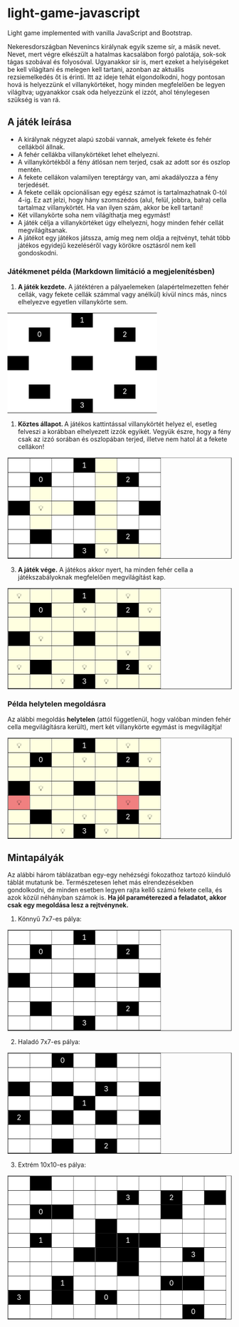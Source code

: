 # light-game-javascript
Light game implemented with vanilla JavaScript and Bootstrap.


<p>Nekeresdországban Nevenincs királynak egyik szeme sír, a másik nevet. Nevet, mert végre elkészült a hatalmas kacsalábon forgó palotája, sok-sok tágas szobával és folyosóval. Ugyanakkor sír is, mert ezeket a helyiségeket be kell világítani és melegen kell tartani, azonban az aktuális rezsiemelkedés őt is érinti. Itt az ideje tehát elgondolkodni, hogy pontosan hová is helyezzünk el villanykörtéket, hogy minden megfelelően be legyen világítva; ugyanakkor csak oda helyezzünk el izzót, ahol ténylegesen szükség is van rá.</p>

<h2>A játék leírása</h2>
<ul>
<li>A királynak négyzet alapú szobái vannak, amelyek fekete és fehér cellákból állnak.</li>
<li>A fehér cellákba villanykörtéket lehet elhelyezni.</li>
<li>A villanykörtékből a fény átlósan nem terjed, csak az adott sor és oszlop mentén.</li>
<li>A fekete cellákon valamilyen tereptárgy van, ami akadályozza a fény terjedését.</li>
<li>A fekete cellák opcionálisan egy egész számot is tartalmazhatnak 0-tól 4-ig. Ez azt jelzi, hogy hány szomszédos (alul, felül, jobbra, balra) cella tartalmaz villanykörtét. Ha van ilyen szám, akkor be kell tartani!</li>
<li>Két villanykörte soha nem világíthatja meg egymást!</li>
<li>A játék célja a villanykörtéket úgy elhelyezni, hogy minden fehér cellát megvilágítsanak.</li>
<li>A játékot egy játékos játssza, amíg meg nem oldja a rejtvényt, tehát több játékos egyidejű kezeléséről vagy körökre osztásról nem kell gondoskodni.</li>
</ul>
<h3>Játékmenet példa (Markdown limitáció a megjelenítésben)</h3>
<ol>
<li>
<strong>A játék kezdete.</strong> A játéktéren a pályaelemeken (alapértelmezetten fehér cellák, vagy fekete cellák számmal vagy anélkül) kívül nincs más, nincs elhelyezve egyetlen villanykörte sem.</li>
</ol>
<table>
<tbody>
<tr style="height: 2em;">
<td style="background-color: white; width: 2em;"></td>
<td style="background-color: white; width: 2em;"></td>
<td style="background-color: white; width: 2em;"></td>
<td style="text-align: center; color: white; background-color: black; width: 2em;">1</td>
<td style="background-color: white; width: 2em;"></td>
<td style="background-color: white; width: 2em;"></td>
<td style="background-color: white; width: 2em;"></td>
</tr>
<tr style="height: 2em;">
<td style="background-color: white; width: 2em;"></td>
<td style="text-align: center; color: white; background-color: black; width: 2em;">0</td>
<td style="background-color: white; width: 2em;"></td>
<td style="background-color: white; width: 2em;"></td>
<td style="background-color: white; width: 2em;"></td>
<td style="text-align: center; color: white; background-color: black; width: 2em;">2</td>
<td style="background-color: white; width: 2em;"></td>
</tr>
<tr style="height: 2em;">
<td style="background-color: white; width: 2em;"></td>
<td style="background-color: white; width: 2em;"></td>
<td style="background-color: white; width: 2em;"></td>
<td style="background-color: white; width: 2em;"></td>
<td style="background-color: white; width: 2em;"></td>
<td style="background-color: white; width: 2em;"></td>
<td style="background-color: white; width: 2em;"></td>
</tr>
<tr style="height: 2em;">
<td style="background-color: black; width: 2em;"></td>
<td style="background-color: white; width: 2em;"></td>
<td style="background-color: white; width: 2em;"></td>
<td style="background-color: black; width: 2em;"></td>
<td style="background-color: white; width: 2em;"></td>
<td style="background-color: white; width: 2em;"></td>
<td style="background-color: black; width: 2em;"></td>
</tr>
<tr style="height: 2em;">
<td style="background-color: white; width: 2em;"></td>
<td style="background-color: white; width: 2em;"></td>
<td style="background-color: white; width: 2em;"></td>
<td style="background-color: white; width: 2em;"></td>
<td style="background-color: white; width: 2em;"></td>
<td style="background-color: white; width: 2em;"></td>
<td style="background-color: white; width: 2em;"></td>
</tr>
<tr style="height: 2em;">
<td style="background-color: white; width: 2em;"></td>
<td style="background-color: black; width: 2em;"></td>
<td style="background-color: white; width: 2em;"></td>
<td style="background-color: white; width: 2em;"></td>
<td style="background-color: white; width: 2em;"></td>
<td style="text-align: center; color: white; background-color: black; width: 2em;">2</td>
<td style="background-color: white; width: 2em;"></td>
</tr>
<tr style="height: 2em;">
<td style="background-color: white; width: 2em;"></td>
<td style="background-color: white; width: 2em;"></td>
<td style="background-color: white; width: 2em;"></td>
<td style="text-align: center; color: white; background-color: black; width: 2em;">3</td>
<td style="background-color: white; width: 2em;"></td>
<td style="background-color: white; width: 2em;"></td>
<td style="background-color: white; width: 2em;"></td>
</tr>
</tbody>
</table>
<ol>
<li>
<strong>Köztes állapot. </strong>A játékos kattintással villanykörtét helyez el, esetleg felveszi a korábban elhelyezett izzók egyikét. Vegyük észre, hogy a fény csak az izzó sorában és oszlopában terjed, illetve nem hatol át a fekete cellákon!</li>
</ol>
<table style="border-collapse: collapse; margin-left: auto; margin-right: auto;" border="1">
<tbody>
<tr style="height: 2em;">
<td style="background-color: white; width: 2em;"></td>
<td style="background-color: white; width: 2em;"></td>
<td style="background-color: white; width: 2em;"></td>
<td style="text-align: center; color: white; background-color: black; width: 2em;">1</td>
<td style="background-color: lightyellow; width: 2em;"></td>
<td style="background-color: white; width: 2em;"></td>
<td style="background-color: white; width: 2em;"></td>
</tr>
<tr style="height: 2em;">
<td style="background-color: white; width: 2em;"></td>
<td style="text-align: center; color: white; background-color: black; width: 2em;">0</td>
<td style="background-color: white; width: 2em;"></td>
<td style="background-color: white; width: 2em;"></td>
<td style="background-color: lightyellow; width: 2em;"></td>
<td style="text-align: center; color: white; background-color: black; width: 2em;">2</td>
<td style="background-color: white; width: 2em;"></td>
</tr>
<tr style="height: 2em;">
<td style="background-color: white; width: 2em;"></td>
<td style="background-color: lightyellow; width: 2em;"></td>
<td style="background-color: white; width: 2em;"></td>
<td style="background-color: white; width: 2em;"></td>
<td style="background-color: lightyellow; width: 2em;"></td>
<td style="background-color: white; width: 2em;"></td>
<td style="background-color: white; width: 2em;"></td>
</tr>
<tr style="height: 2em;">
<td style="background-color: black; width: 2em;"></td>
<td style="text-align: center; background-color: lightyellow; width: 2em;">💡</td>
<td style="background-color: lightyellow; width: 2em;"></td>
<td style="background-color: black; width: 2em;"></td>
<td style="background-color: lightyellow; width: 2em;"></td>
<td style="background-color: white; width: 2em;"></td>
<td style="background-color: black; width: 2em;"></td>
</tr>
<tr style="height: 2em;">
<td style="background-color: white; width: 2em;"></td>
<td style="background-color: lightyellow; width: 2em;"></td>
<td style="background-color: white; width: 2em;"></td>
<td style="background-color: white; width: 2em;"></td>
<td style="background-color: lightyellow; width: 2em;"></td>
<td style="background-color: white; width: 2em;"></td>
<td style="background-color: white; width: 2em;"></td>
</tr>
<tr style="height: 2em;">
<td style="background-color: white; width: 2em;"></td>
<td style="background-color: black; width: 2em;"></td>
<td style="background-color: white; width: 2em;"></td>
<td style="background-color: white; width: 2em;"></td>
<td style="background-color: lightyellow; width: 2em;"></td>
<td style="text-align: center; color: white; background-color: black; width: 2em;">2</td>
<td style="background-color: white; width: 2em;"></td>
</tr>
<tr style="height: 2em;">
<td style="background-color: white; width: 2em;"></td>
<td style="background-color: white; width: 2em;"></td>
<td style="background-color: white; width: 2em;"></td>
<td style="text-align: center; color: white; background-color: black; width: 2em;">3</td>
<td style="text-align: center; background-color: lightyellow; width: 2em;">💡</td>
<td style="background-color: lightyellow; width: 2em;"></td>
<td style="background-color: lightyellow; width: 2em;"></td>
</tr>
</tbody>
</table>
<ol start="3">
<li>
<strong>A játék vége.</strong> A játékos akkor nyert, ha minden fehér cella a játékszabályoknak megfelelően megvilágítást kap.</li>
</ol>
<table style="border-collapse: collapse; margin-left: auto; margin-right: auto;" border="1">
<tbody>
<tr style="height: 2em;">
<td style="text-align: center; background-color: lightyellow; width: 2em;">💡</td>
<td style="background-color: lightyellow; width: 2em;"></td>
<td style="background-color: lightyellow; width: 2em;"></td>
<td style="text-align: center; color: white; background-color: black; width: 2em;">1</td>
<td style="background-color: lightyellow; width: 2em;"></td>
<td style="text-align: center; background-color: lightyellow; width: 2em;">💡</td>
<td style="background-color: lightyellow; width: 2em;"></td>
</tr>
<tr style="height: 2em;">
<td style="background-color: lightyellow; width: 2em;"></td>
<td style="text-align: center; color: white; background-color: black; width: 2em;">0</td>
<td style="background-color: lightyellow; width: 2em;"></td>
<td style="text-align: center; background-color: lightyellow; width: 2em;">💡</td>
<td style="background-color: lightyellow; width: 2em;"></td>
<td style="text-align: center; color: white; background-color: black; width: 2em;">2</td>
<td style="text-align: center; background-color: lightyellow; width: 2em;">💡</td>
</tr>
<tr style="height: 2em;">
<td style="background-color: lightyellow; width: 2em;"></td>
<td style="background-color: lightyellow; width: 2em;"></td>
<td style="background-color: lightyellow; width: 2em;"></td>
<td style="background-color: lightyellow; width: 2em;"></td>
<td style="background-color: lightyellow; width: 2em;"></td>
<td style="background-color: lightyellow; width: 2em;"></td>
<td style="background-color: lightyellow; width: 2em;"></td>
</tr>
<tr style="height: 2em;">
<td style="background-color: black; width: 2em;"></td>
<td style="text-align: center; background-color: lightyellow; width: 2em;">💡</td>
<td style="background-color: lightyellow; width: 2em;"></td>
<td style="background-color: black; width: 2em;"></td>
<td style="background-color: lightyellow; width: 2em;"></td>
<td style="background-color: lightyellow; width: 2em;"></td>
<td style="background-color: black; width: 2em;"></td>
</tr>
<tr style="height: 2em;">
<td style="background-color: lightyellow; width: 2em;"></td>
<td style="background-color: lightyellow; width: 2em;"></td>
<td style="background-color: lightyellow; width: 2em;"></td>
<td style="background-color: lightyellow; width: 2em;"></td>
<td style="background-color: lightyellow; width: 2em;"></td>
<td style="text-align: center; background-color: lightyellow; width: 2em;">💡</td>
<td style="background-color: lightyellow; width: 2em;"></td>
</tr>
<tr style="height: 2em;">
<td style="text-align: center; background-color: lightyellow; width: 2em;">💡</td>
<td style="background-color: black; width: 2em;"></td>
<td style="background-color: lightyellow; width: 2em;"></td>
<td style="text-align: center; background-color: lightyellow; width: 2em;">💡</td>
<td style="background-color: lightyellow; width: 2em;"></td>
<td style="text-align: center; color: white; background-color: black; width: 2em;">2</td>
<td style="text-align: center; background-color: lightyellow; width: 2em;">💡</td>
</tr>
<tr style="height: 2em;">
<td style="background-color: lightyellow; width: 2em;"></td>
<td style="background-color: lightyellow; width: 2em;"></td>
<td style="background-color: lightyellow; width: 2em; text-align: center;">💡</td>
<td style="text-align: center; color: white; background-color: black; width: 2em;">3</td>
<td style="text-align: center; background-color: lightyellow; width: 2em;">💡</td>
<td style="background-color: lightyellow; width: 2em;"></td>
<td style="background-color: lightyellow; width: 2em;"></td>
</tr>
</tbody>
</table>

<h3 id="p-lda-helytelen-megold-sra">Példa helytelen megoldásra</h3>
<p>Az alábbi megoldás <strong>helytelen</strong> (attól függetlenül, hogy valóban minden fehér cella megvilágításra került), mert két villanykörte egymást is megvilágítja!</p>
<table style="border-collapse: collapse; margin-left: auto; margin-right: auto;" border="1">
<tbody>
<tr style="height: 2em;">
<td style="text-align: center; background-color: lightyellow; width: 2em;">💡</td>
<td style="background-color: lightyellow; width: 2em;"></td>
<td style="background-color: lightyellow; width: 2em;"></td>
<td style="text-align: center; color: white; background-color: black; width: 2em;">1</td>
<td style="background-color: lightyellow; width: 2em;"></td>
<td style="text-align: center; background-color: lightyellow; width: 2em;">💡</td>
<td style="background-color: lightyellow; width: 2em;"></td>
</tr>
<tr style="height: 2em;">
<td style="background-color: lightyellow; width: 2em;"></td>
<td style="text-align: center; color: white; background-color: black; width: 2em;">0</td>
<td style="background-color: lightyellow; width: 2em;"></td>
<td style="text-align: center; background-color: lightyellow; width: 2em;">💡</td>
<td style="background-color: lightyellow; width: 2em;"></td>
<td style="text-align: center; color: white; background-color: black; width: 2em;">2</td>
<td style="text-align: center; background-color: lightyellow; width: 2em;">💡</td>
</tr>
<tr style="height: 2em;">
<td style="background-color: lightyellow; width: 2em;"></td>
<td style="background-color: lightyellow; width: 2em;"></td>
<td style="background-color: lightyellow; width: 2em;"></td>
<td style="background-color: lightyellow; width: 2em;"></td>
<td style="background-color: lightyellow; width: 2em;"></td>
<td style="background-color: lightyellow; width: 2em;"></td>
<td style="background-color: lightyellow; width: 2em;"></td>
</tr>
<tr style="height: 2em;">
<td style="background-color: black; width: 2em;"></td>
<td style="text-align: center; background-color: lightyellow; width: 2em;">💡</td>
<td style="background-color: lightyellow; width: 2em;"></td>
<td style="background-color: black; width: 2em;"></td>
<td style="background-color: lightyellow; width: 2em;"></td>
<td style="background-color: lightyellow; width: 2em;"></td>
<td style="background-color: black; width: 2em;"></td>
</tr>
<tr style="height: 2em;">
<td style="text-align: center; background-color: lightcoral; width: 2em;">💡</td>
<td style="background-color: lightyellow; width: 2em;"></td>
<td style="background-color: lightyellow; width: 2em;"></td>
<td style="background-color: lightyellow; width: 2em;"></td>
<td style="background-color: lightyellow; width: 2em;"></td>
<td style="text-align: center; background-color: lightcoral; width: 2em;">💡</td>
<td style="background-color: lightyellow; width: 2em;"></td>
</tr>
<tr style="height: 2em;">
<td style="text-align: center; background-color: lightyellow; width: 2em;"></td>
<td style="background-color: black; width: 2em;"></td>
<td style="background-color: lightyellow; width: 2em;"></td>
<td style="text-align: center; background-color: lightyellow; width: 2em;">💡</td>
<td style="background-color: lightyellow; width: 2em;"></td>
<td style="text-align: center; color: white; background-color: black; width: 2em;">2</td>
<td style="text-align: center; background-color: lightyellow; width: 2em;">💡</td>
</tr>
<tr style="height: 2em;">
<td style="background-color: lightyellow; width: 2em;"></td>
<td style="background-color: lightyellow; width: 2em;"></td>
<td style="text-align: center; background-color: lightyellow; width: 2em;">💡</td>
<td style="text-align: center; color: white; background-color: black; width: 2em;">3</td>
<td style="text-align: center; background-color: lightyellow; width: 2em;">💡</td>
<td style="background-color: lightyellow; width: 2em;"></td>
<td style="background-color: lightyellow; width: 2em;"></td>
</tr>
</tbody>
</table>

<h2 id="mintap-ly-k">Mintapályák</h2>
<p>Az alábbi három táblázatban egy-egy nehézségi fokozathoz tartozó kiinduló táblát mutatunk be. Természetesen lehet más elrendezésekben gondolkodni, de minden esetben legyen rajta kellő számú fekete cella, és azok közül néhányban számok is. <strong>Ha jól paraméterezed a feladatot, akkor csak egy megoldása lesz a rejtvénynek.</strong></p>
<ol start="1">
<li>Könnyű 7x7-es pálya:</li>
</ol>
<table style="border-collapse: collapse; margin-left: auto; margin-right: auto;" border="1">
<tbody>
<tr style="height: 2em;">
<td style="background-color: white; width: 2em;"></td>
<td style="background-color: white; width: 2em;"></td>
<td style="background-color: white; width: 2em;"></td>
<td style="text-align: center; color: white; background-color: black; width: 2em;">1</td>
<td style="background-color: white; width: 2em;"></td>
<td style="background-color: white; width: 2em;"></td>
<td style="background-color: white; width: 2em;"></td>
</tr>
<tr style="height: 2em;">
<td style="background-color: white; width: 2em;"></td>
<td style="text-align: center; color: white; background-color: black; width: 2em;">0</td>
<td style="background-color: white; width: 2em;"></td>
<td style="background-color: white; width: 2em;"></td>
<td style="background-color: white; width: 2em;"></td>
<td style="text-align: center; color: white; background-color: black; width: 2em;">2</td>
<td style="background-color: white; width: 2em;"></td>
</tr>
<tr style="height: 2em;">
<td style="background-color: white; width: 2em;"></td>
<td style="background-color: white; width: 2em;"></td>
<td style="background-color: white; width: 2em;"></td>
<td style="background-color: white; width: 2em;"></td>
<td style="background-color: white; width: 2em;"></td>
<td style="background-color: white; width: 2em;"></td>
<td style="background-color: white; width: 2em;"></td>
</tr>
<tr style="height: 2em;">
<td style="background-color: black; width: 2em;"></td>
<td style="background-color: white; width: 2em;"></td>
<td style="background-color: white; width: 2em;"></td>
<td style="background-color: black; width: 2em;"></td>
<td style="background-color: white; width: 2em;"></td>
<td style="background-color: white; width: 2em;"></td>
<td style="background-color: black; width: 2em;"></td>
</tr>
<tr style="height: 2em;">
<td style="background-color: white; width: 2em;"></td>
<td style="background-color: white; width: 2em;"></td>
<td style="background-color: white; width: 2em;"></td>
<td style="background-color: white; width: 2em;"></td>
<td style="background-color: white; width: 2em;"></td>
<td style="background-color: white; width: 2em;"></td>
<td style="background-color: white; width: 2em;"></td>
</tr>
<tr style="height: 2em;">
<td style="background-color: white; width: 2em;"></td>
<td style="background-color: black; width: 2em;"></td>
<td style="background-color: white; width: 2em;"></td>
<td style="background-color: white; width: 2em;"></td>
<td style="background-color: white; width: 2em;"></td>
<td style="text-align: center; color: white; background-color: black; width: 2em;">2</td>
<td style="background-color: white; width: 2em;"></td>
</tr>
<tr style="height: 2em;">
<td style="background-color: white; width: 2em;"></td>
<td style="background-color: white; width: 2em;"></td>
<td style="background-color: white; width: 2em;"></td>
<td style="text-align: center; color: white; background-color: black; width: 2em;">3</td>
<td style="background-color: white; width: 2em;"></td>
<td style="background-color: white; width: 2em;"></td>
<td style="background-color: white; width: 2em;"></td>
</tr>
</tbody>
</table>
<ol start="2">
<li>Haladó 7x7-es pálya:</li>
</ol>
<table style="border-collapse: collapse; margin-left: auto; margin-right: auto;" border="1">
<tbody>
<tr style="height: 2em;">
<td style="background-color: white; width: 2em;"></td>
<td style="background-color: white; width: 2em;"></td>
<td style="text-align: center; color: white; background-color: black; width: 2em;">0</td>
<td style="background-color: white; width: 2em;"></td>
<td style="background-color: black; width: 2em;"></td>
<td style="background-color: white; width: 2em;"></td>
<td style="background-color: white; width: 2em;"></td>
</tr>
<tr style="height: 2em;">
<td style="background-color: white; width: 2em;"></td>
<td style="background-color: white; width: 2em;"></td>
<td style="background-color: white; width: 2em;"></td>
<td style="background-color: white; width: 2em;"></td>
<td style="background-color: white; width: 2em;"></td>
<td style="background-color: white; width: 2em;"></td>
<td style="background-color: white; width: 2em;"></td>
</tr>
<tr style="height: 2em;">
<td style="background-color: black; width: 2em;"></td>
<td style="background-color: white; width: 2em;"></td>
<td style="background-color: black; width: 2em;"></td>
<td style="background-color: white; width: 2em;"></td>
<td style="text-align: center; color: white; background-color: black; width: 2em;">3</td>
<td style="background-color: white; width: 2em;"></td>
<td style="background-color: black; width: 2em;"></td>
</tr>
<tr style="height: 2em;">
<td style="background-color: white; width: 2em;"></td>
<td style="background-color: white; width: 2em;"></td>
<td style="background-color: white; width: 2em;"></td>
<td style="text-align: center; color: white; background-color: black; width: 2em;">1</td>
<td style="background-color: white; width: 2em;"></td>
<td style="background-color: white; width: 2em;"></td>
<td style="background-color: white; width: 2em;"></td>
</tr>
<tr style="height: 2em;">
<td style="text-align: center; color: white; background-color: black; width: 2em;">2</td>
<td style="background-color: white; width: 2em;"></td>
<td style="background-color: black; width: 2em;"></td>
<td style="background-color: white; width: 2em;"></td>
<td style="background-color: black; width: 2em;"></td>
<td style="background-color: white; width: 2em;"></td>
<td style="background-color: black; width: 2em;"></td>
</tr>
<tr style="height: 2em;">
<td style="background-color: white; width: 2em;"></td>
<td style="background-color: white; width: 2em;"></td>
<td style="background-color: white; width: 2em;"></td>
<td style="background-color: white; width: 2em;"></td>
<td style="background-color: white; width: 2em;"></td>
<td style="background-color: white; width: 2em;"></td>
<td style="background-color: white; width: 2em;"></td>
</tr>
<tr style="height: 2em;">
<td style="background-color: white; width: 2em;"></td>
<td style="background-color: white; width: 2em;"></td>
<td style="background-color: black; width: 2em;"></td>
<td style="background-color: white; width: 2em;"></td>
<td style="text-align: center; color: white; background-color: black; width: 2em;">2</td>
<td style="background-color: white; width: 2em;"></td>
<td style="background-color: white; width: 2em;"></td>
</tr>
</tbody>
</table>
<ol start="3">
<li>Extrém 10x10-es pálya:</li>
</ol>
<table style="border-collapse: collapse; margin-left: auto; margin-right: auto;" border="1">
<tbody>
<tr style="height: 2em;">
<td style="background-color: white; width: 2em;"></td>
<td style="background-color: black; width: 2em;"></td>
<td style="background-color: white; width: 2em;"></td>
<td style="background-color: white; width: 2em;"></td>
<td style="background-color: white; width: 2em;"></td>
<td style="background-color: white; width: 2em;"></td>
<td style="background-color: white; width: 2em;"></td>
<td style="background-color: white; width: 2em;"></td>
<td style="background-color: white; width: 2em;"></td>
<td style="background-color: white; width: 2em;"></td>
</tr>
<tr style="height: 2em;">
<td style="background-color: white; width: 2em;"></td>
<td style="background-color: white; width: 2em;"></td>
<td style="background-color: white; width: 2em;"></td>
<td style="background-color: white; width: 2em;"></td>
<td style="background-color: white; width: 2em;"></td>
<td style="text-align: center; color: white; background-color: black; width: 2em;">3</td>
<td style="background-color: white; width: 2em;"></td>
<td style="text-align: center; color: white; background-color: black; width: 2em;">2</td>
<td style="background-color: white; width: 2em;"></td>
<td style="background-color: black; width: 2em;"></td>
</tr>
<tr style="height: 2em;">
<td style="background-color: white; width: 2em;"></td>
<td style="text-align: center; color: white; background-color: black; width: 2em;">0</td>
<td style="background-color: black; width: 2em;"></td>
<td style="background-color: white; width: 2em;"></td>
<td style="background-color: white; width: 2em;"></td>
<td style="background-color: white; width: 2em;"></td>
<td style="background-color: white; width: 2em;"></td>
<td style="background-color: black; width: 2em;"></td>
<td style="background-color: white; width: 2em;"></td>
<td style="background-color: white; width: 2em;"></td>
</tr>
<tr style="height: 2em;">
<td style="background-color: white; width: 2em;"></td>
<td style="background-color: white; width: 2em;"></td>
<td style="background-color: white; width: 2em;"></td>
<td style="background-color: white; width: 2em;"></td>
<td style="background-color: black; width: 2em;"></td>
<td style="background-color: white; width: 2em;"></td>
<td style="background-color: white; width: 2em;"></td>
<td style="background-color: white; width: 2em;"></td>
<td style="background-color: white; width: 2em;"></td>
<td style="background-color: white; width: 2em;"></td>
</tr>
<tr style="height: 2em;">
<td style="background-color: white; width: 2em;"></td>
<td style="text-align: center; color: white; background-color: black; width: 2em;">1</td>
<td style="background-color: white; width: 2em;"></td>
<td style="background-color: white; width: 2em;"></td>
<td style="background-color: black; width: 2em;"></td>
<td style="text-align: center; color: white; background-color: black; width: 2em;">1</td>
<td style="background-color: black; width: 2em;"></td>
<td style="background-color: white; width: 2em;"></td>
<td style="background-color: white; width: 2em;"></td>
<td style="background-color: white; width: 2em;"></td>
</tr>
<tr style="height: 2em;">
<td style="background-color: white; width: 2em;"></td>
<td style="background-color: white; width: 2em;"></td>
<td style="background-color: white; width: 2em;"></td>
<td style="background-color: black; width: 2em;"></td>
<td style="background-color: black; width: 2em;"></td>
<td style="background-color: black; width: 2em;"></td>
<td style="background-color: white; width: 2em;"></td>
<td style="background-color: white; width: 2em;"></td>
<td style="text-align: center; color: white; background-color: black; width: 2em;">3</td>
<td style="background-color: white; width: 2em;"></td>
</tr>
<tr style="height: 2em;">
<td style="background-color: white; width: 2em;"></td>
<td style="background-color: white; width: 2em;"></td>
<td style="background-color: white; width: 2em;"></td>
<td style="background-color: white; width: 2em;"></td>
<td style="background-color: white; width: 2em;"></td>
<td style="background-color: black; width: 2em;"></td>
<td style="background-color: white; width: 2em;"></td>
<td style="background-color: white; width: 2em;"></td>
<td style="background-color: white; width: 2em;"></td>
<td style="background-color: white; width: 2em;"></td>
</tr>
<tr style="height: 2em;">
<td style="background-color: white; width: 2em;"></td>
<td style="background-color: white; width: 2em;"></td>
<td style="text-align: center; color: white; background-color: black; width: 2em;">1</td>
<td style="background-color: white; width: 2em;"></td>
<td style="background-color: white; width: 2em;"></td>
<td style="background-color: white; width: 2em;"></td>
<td style="background-color: white; width: 2em;"></td>
<td style="text-align: center; color: white; background-color: black; width: 2em;">0</td>
<td style="background-color: black; width: 2em;"></td>
<td style="background-color: white; width: 2em;"></td>
</tr>
<tr style="height: 2em;">
<td style="text-align: center; color: white; background-color: black; width: 2em;">3</td>
<td style="background-color: white; width: 2em;"></td>
<td style="text-align: center; color: white; background-color: black; width: 2em;"></td>
<td style="background-color: white; width: 2em;"></td>
<td style="text-align: center; color: white; background-color: black; width: 2em;">0</td>
<td style="background-color: white; width: 2em;"></td>
<td style="background-color: white; width: 2em;"></td>
<td style="background-color: white; width: 2em;"></td>
<td style="background-color: white; width: 2em;"></td>
<td style="background-color: white; width: 2em;"></td>
</tr>
<tr style="height: 2em;">
<td style="background-color: white; width: 2em;"></td>
<td style="background-color: white; width: 2em;"></td>
<td style="background-color: white; width: 2em;"></td>
<td style="background-color: white; width: 2em;"></td>
<td style="background-color: white; width: 2em;"></td>
<td style="background-color: white; width: 2em;"></td>
<td style="background-color: white; width: 2em;"></td>
<td style="background-color: white; width: 2em;"></td>
<td style="text-align: center; color: white; background-color: black; width: 2em;">0</td>
<td style="background-color: white; width: 2em;"></td>
</tr>
</tbody>
</table>
